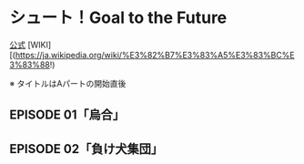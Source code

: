 # シュート！Goal to the Future

[公式](https://shoot-anime.com/) 
[WIKI][(https://ja.wikipedia.org/wiki/%E3%82%B7%E3%83%A5%E3%83%BC%E3%83%88!)

※ タイトルはAパートの開始直後

## EPISODE 01「烏合」

## EPISODE 02「負け犬集団」
